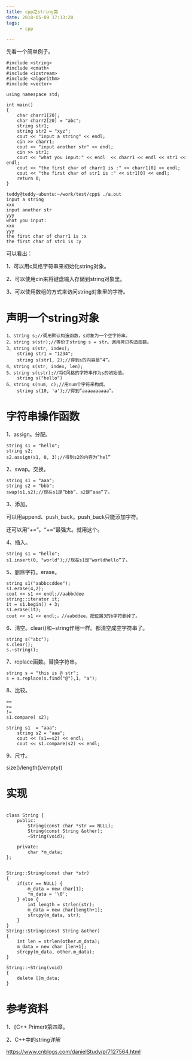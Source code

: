 ```yaml
---
title: cpp之string类
date: 2018-05-09 17:13:28
tags:
	 - cpp

---
```




先看一个简单例子。

```
#include <string>
#include <cmath>
#include <iostream>
#include <algorithm>
#include <vector>

using namespace std;

int main()
{
	char charr1[20];
	char charr2[20] = "abc";
	string str1;
	string str2 = "xyz";
	cout << "input a string" << endl;
	cin >> charr1;
	cout << "input another str" << endl;
	cin >> str1;
	cout << "what you input:" << endl  << charr1 << endl << str1 << endl;
	cout << "the first char of charr1 is :" << charr1[0] << endl;
	cout << "the first char of str1 is :" << str1[0] << endl;
	return 0;
}
```



```
teddy@teddy-ubuntu:~/work/test/cpp$ ./a.out      
input a string
xxx
input another str
yyy
what you input:
xxx
yyy
the first char of charr1 is :x
the first char of str1 is :y
```

可以看出：

1、可以用c风格字符串来初始化string对象。

2、可以使用cin来将键盘输入存储到string对象里。

3、可以使用数组的方式来访问string对象里的字符。



# 声明一个string对象

```
1、string s;//调用默认构造函数，s对象为一个空字符串。
2、string s(str);//等价于string s = str。调用拷贝构造函数。
3、string s(str, index);
	string str1 = "1234";
	string s(str1, 2);//得到s的内容是“4”。
4、string s(str, index, len);
5、string s(cstr);//将C风格的字符串作为s的初始值。
	string s("hello")
6、string s(num, c);//用num个字符来构成。
	string s(10, 'a');//得到“aaaaaaaaaa”。
```





# 字符串操作函数

1、assign。分配。

```
string s1 = "hello";
string s2;
s2.assign(s1, 0, 3);//得到s2的内容为“hel”
```

2、swap。交换。

```
string s1 = "aaa";
string s2 = "bbb";
swap(s1,s2);//现在s1是“bbb”，s2是“aaa”了。
```

3、添加。

可以用append、push_back。push_back只能添加字符。

还可以用“+=”。“+=”最强大。就用这个。

4、插入。

```
string s1 = "hello";
s1.insert(0, "world");//现在s1是“worldhello”了。
```

5、删除字符。erase。

```
string s1("aabbccddee");
s1.erase(4,2);
cout << s1 << endl;//aabbddee
string::iterator it;
it = s1.begin() + 3;
s1.erase(it);
cout << s1 << endl;。//aabddee，把位置3的b字符删掉了。
```

6、清空。clear()和~string作用一样。都清空成空字符串了。

```
string s("abc");
s.clear();
s.~string();
```

7、replace函数。替换字符串。

```
string s = "this is @ str";
s = s.replace(s.find("@"),1, "a");
```

8、比较。

```
== 
>=
!=
s1.compare( s2);
```

```
string s1  = "aaa";
	string s2 = "aaa";
	cout << (s1==s2) << endl;
	cout << s1.compare(s2) << endl;
```

9、尺寸。

size()/length()/empty()





# 实现

```

class String {
	public:
		String(const char *str == NULL);
		String(const String &other);
		~String(void);

	private:
		char *m_data;
};


String::String(const char *str) 
{
	if(str == NULL) {
		m_data = new char[1];
		*m_data = '\0';
	} else {
		int length = strlen(str);
		m_data = new char[length+1];
		strcpy(m_data, str);
	}
}
String::String(const String &other)
{
	int len = strlen(other.m_data);
	m_data = new char [len+1];
	strcpy(m_data, other.m_data);
}

String::~String(void)
{
	delete []m_data;
}
```



# 参考资料

1、《C++ Primer》第四章。

2、C++中的string详解

https://www.cnblogs.com/danielStudy/p/7127564.html

